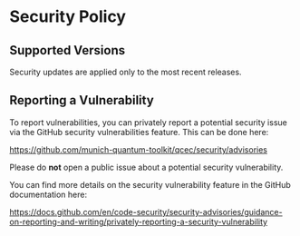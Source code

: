 <!--- This file has been generated from an external template. Please do not modify it directly. -->
<!--- Changes should be contributed to https://github.com/munich-quantum-toolkit/templates. -->

# Security Policy

## Supported Versions

Security updates are applied only to the most recent releases.

## Reporting a Vulnerability

To report vulnerabilities, you can privately report a potential security issue
via the GitHub security vulnerabilities feature. This can be done here:

https://github.com/munich-quantum-toolkit/qcec/security/advisories

Please do **not** open a public issue about a potential security vulnerability.

You can find more details on the security vulnerability feature in the GitHub
documentation here:

https://docs.github.com/en/code-security/security-advisories/guidance-on-reporting-and-writing/privately-reporting-a-security-vulnerability
